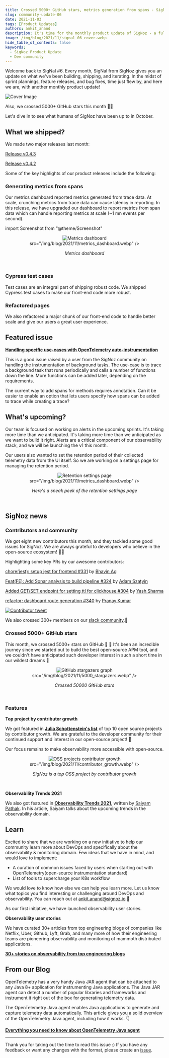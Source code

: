 ```yaml
---
title: Crossed 5000+ GitHub stars, metrics generation from spans - SigNal 06
slug: community-update-06
date: 2021-11-03
tags: [Product Updates]
authors: ankit_anand
description: It's time for the monthly product update of SigNoz - a full-stack open-source and observability tool. Find out what we've been upto at SigNoz during October, 2021.
image: /img/blog/2021/11/signal_06_cover.webp
hide_table_of_contents: false
keywords:
  - SigNoz Product Update
  - Dev community
---
```


<head>
  <link rel="canonical" href="https://signoz.io/blog/community-update-06/"/>
</head>

Welcome back to SigNal #6. Every month, SigNal from SigNoz gives you an update on what we've been building, shipping, and iterating. In the midst of sprint plannings, feature releases, and bug fixes, time just flew by, and here we are, with another monthly product update!

<!--truncate-->

![Cover Image](/img/blog/2021/11/signal_06_cover.webp)

Also, we crossed 5000+ GitHub stars this month 🚀😎

Let's dive in to see what humans of SigNoz have been up to in October.

## What we shipped?

We made two major releases last month:

[Release v0.4.3](https://github.com/SigNoz/signoz/releases/tag/v0.4.3)

[Release v0.4.2](https://github.com/SigNoz/signoz/releases/tag/v0.4.2)

Some of the key highlights of our product releases include the following:

### Generating metrics from spans

Our metrics dashboard reported metrics generated from trace data. At scale, crunching metrics from trace data can cause latency in reporting. In this release, we have upgraded our dashboard to report metrics from span data which can handle reporting metrics at scale (~1 mn events per second).

import Screenshot from "@theme/Screenshot"

<figure data-zoomable align='center'>
    <img className="box-shadowed-image"
   alt="Metrics dashboard"
   
   src="/img/blog/2021/11/metrics_dashboard.webp"
   />
<figcaption><i>Metrics dashboard</i></figcaption>
</figure>
<br/>

### Cypress test cases

Test cases are an integral part of shipping robust code. We shipped Cypress test cases to make our front-end code more robust.

### Refactored pages

We also refactored a major chunk of our front-end code to handle better scale and give our users a great user experience.

## Featured issue

**[Handling specific use-cases with OpenTelemetry auto-instrumentation](https://github.com/SigNoz/signoz/issues/345)**

This is a good issue raised by a user from the SigNoz community on handling the instrumentation of background tasks. The use-case is to trace a background task that runs periodically and calls a number of functions down the line. More functions can be added later, depending on the requirements.

The current way to add spans for methods requires annotation. Can it be easier to enable an option that lets users specify how spans can be added to trace while creating a trace?

## What's upcoming?

Our team is focused on working on alerts in the upcoming sprints. It's taking more time than we anticipated. It's taking more time than we anticipated as we want to build it right. Alerts are a critical component of our observability stack, and we will be launching the v1 this month.

Our users also wanted to set the retention period of their collected telemetry data from the UI itself. So we are working on a settings page for managing the retention period.

<figure data-zoomable align='center'>
    <img className="box-shadowed-image"
   alt="Retention settings page"
   
   src="/img/blog/2021/11/metrics_dashboard.webp"
   />
<figcaption><i>Here's a sneak peek of the retention settings page</i></figcaption>
</figure>
<br/>

## SigNoz news

### Contributors and community

We got eight new contributors this month, and they tackled some good issues for SigNoz. We are always grateful to developers who believe in the open-source ecosystem! 🥳🚀

Highlighting some key PRs by our awesome contributors:

[chore(jest): setup jest for frontend #331](https://github.com/SigNoz/signoz/pull/331) by [Bhavin Ag](https://github.com/SigNoz/signoz/pull/331)

[Feat(FE): Add Sonar analysis to build pipeline #324](https://github.com/SigNoz/signoz/pull/324) by [Adam Szatyin](https://github.com/szatyinadam)

[Added GET/SET endpoint for setting ttl for clickhouse #304](https://github.com/SigNoz/signoz/pull/304) by [Yash Sharma](https://github.com/yashrsharma44)

[refactor: dashboard route generation #340](https://github.com/SigNoz/signoz/pull/340) by [Pranay Kumar](https://github.com/pranayrauthu)

<div class="text--center">

[![Contributor tweet](/img/blog/2021/11/contributor_tweet.webp)](https://twitter.com/estee_tey/status/1453294489167085577)

</div>

We also crossed 300+ members on our [slack community](https://signoz.io/slack).🥳

### **Crossed 5000+ GitHub stars**

This month, we crossed 5000+ stars on GitHub 🚀 🎉 It's been an incredible journey since we started out to build the best open-source APM tool, and we couldn't have anticipated such developer interest in such a short time in our wildest dreams 🥳

<figure data-zoomable align='center'>
    <img className="box-shadowed-image"
   alt="GitHub stargazers graph"
   
   src="/img/blog/2021/11/5000_stargazers.webp"
   />
<figcaption><i>Crossed 50000 GitHub stars</i></figcaption>
</figure>
<br/>

### Features

**Top project by contributor growth**

We got featured in **[Julia Schottenstein's list](https://osschott.metabaseapp.com/public/dashboard/ece8baa7-77fe-4246-abea-4b4d94896631)** of top 10 open source projects by contributor growth. We are grateful to the developer community for their continued support and interest in our open-source project! 🤗

Our focus remains to make observability more accessible with open-source.

<figure data-zoomable align='center'>
    <img className="box-shadowed-image"
   alt="OSS projects contributor growth"
   
   src="/img/blog/2021/11/contributor_growth.webp"
   />
<figcaption><i>SigNoz is a top OSS project by contributor growth</i></figcaption>
</figure>
<br/>

**Observability Trends 2021**

We also got featured in **[Observability Trends 2021](https://www.civo.com/blog/observability-trends-2021)**, written by [Saiyam Pathak](https://twitter.com/SaiyamPathak). In his article, Saiyam talks about the upcoming trends in the observability domain.

## Learn

Excited to share that we are working on a new initiative to help our community learn more about DevOps and specifically about the observability & monitoring domain. Few ideas that we have in mind, and would love to implement:

- A curation of common issues faced by users when starting out with OpenTelemetry(open-source instrumentation standard)
- List of tools to supercharge your K8s workflow

We would love to know how else we can help you learn more. Let us know what topics you find interesting or challenging around DevOps and observability. You can reach out at ankit.anand@signoz.io 🙌

As our first initiative, we have launched observability user stories.

**Observability user stories**

We have curated 30+ articles from top engineering blogs of companies like Netflix, Uber, Github, Lyft, Grab, and many more of how their engineering teams are pioneering observability and monitoring of mammoth distributed applications.

**[30+ stories on observability from top engineering blogs](https://signoz.io/learn/user-stories)**

## From our Blog

OpenTelemetry has a very handy Java JAR agent that can be attached to any Java 8+ application for instrumenting Java applications. The Java JAR agent can detect a number of popular libraries and frameworks and instrument it right out of the box for generating telemetry data.

The OpenTelemetry Java agent enables Java applications to generate and capture telemetry data automatically. This article gives you a solid overview of the OpenTelemetry Java agent, including how it works. 👇

**[Everything you need to know about OpenTelemetry Java agent](https://signoz.io/opentelemetry/java-agent/)**

---

Thank you for taking out the time to read this issue :) If you have any feedback or want any changes with the format, please create an [issue](https://github.com/SigNoz/signoz/issues).

